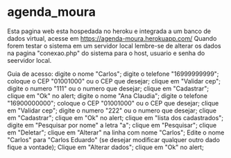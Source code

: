 # agenda_moura

Esta pagina web esta hospedada no heroku e integrada a um banco de dados virtual, acesse em https://agenda-moura.herokuapp.com/
Quando forem testar o sistema em um servidor local lembre-se de alterar os dados na pagina "conexao.php" do sistema para o host, usuario e senha do seervidor local.

Guia de acesso:
 digite o nome "Carlos";
 digite o telefone "16999999999";
 coloque o CEP "01001000" ou o CEP que desejar;
 clique em "Validar cep";
 digite o numero "111" ou o numero que desejar;
 clique em "Cadastrar";
 clique em "Ok" no alert;
 digite o nome "Ana Claudia";
 digite o telefone "16900000000";
 coloque o CEP "01001000" ou o CEP que desejar;
 clique em "Validar cep";
 digite o numero "222" ou o numero que desejar;
 clique em "Cadastrar";
 clique em "Ok" no alert;
 clique em "lista dos cadastrados";
 digite em "Pesquisar por nome" a letra "a";
 clique em "Pesquisar";
 clique em "Deletar";
 clique em "Alterar" na linha com nome "Carlos";
 Edite o nome "Carlos" para "Carlos Eduardo" (se desejar modificar qualquer outro dado fique a vontade);
 Clique em "Alterar dados";
 clique em "Ok" no alert;
 
 
 
 
 

